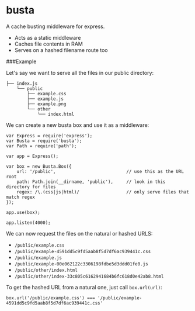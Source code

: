 # busta
A cache busting middleware for express.

- Acts as a static middleware
- Caches file contents in RAM
- Serves on a hashed filename route too

###Example

Let's say we want to serve all the files in our public directory:

    ├── index.js
        └── public
            ├── example.css
            ├── example.js
            ├── example.png
            └── other
                └── index.html
                
We can create a new busta box and use it as a middleware:

    var Express = require('express');
    var Busta = require('busta');
    var Path = require('path');
    
    var app = Express();
    
    var box = new Busta.Box({
        url: '/public',                           // use this as the URL root
        path: Path.join(__dirname, 'public'),     // look in this directory for files
        regex: /\.(css|js|html)/                  // only serve files that match regex
    });
    
    app.use(box);
    
    app.listen(4000);
  
We can now request the files on the natural or hashed URLS:

- `/public/example.css`
- `/public/example-4591dd5c9fd5aab8f5d7df6ac939441c.css`
- `/public/example.js`
- `/public/example-00e062122c3306198fdbe5d3ddd01fe0.js`
- `/public/other/index.html`
- `/public/other/index-33c805c6162941684b6fc618d0e42ab8.html`

To get the hashed URL from a natural one, just call `box.url(url)`:

`box.url('/public/example.css') === '/public/example-4591dd5c9fd5aab8f5d7df6ac939441c.css'`
